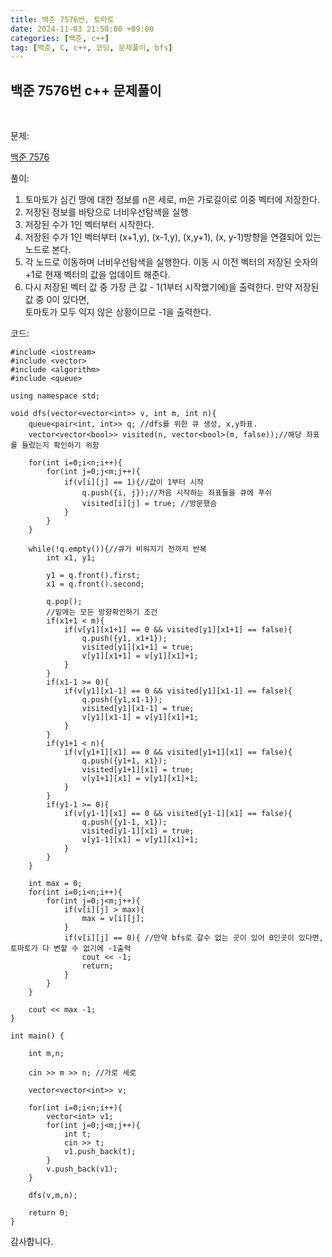 ```yaml
---
title: 백준 7576번, 토마토
date: 2024-11-03 21:50:00 +09:00
categories: [백준, c++]
tag: [백준, C, c++, 코딩, 문제풀이, bfs]
---
```


## 백준 7576번 c++ 문제풀이
<br>

문제:

[백준 7576](https://www.acmicpc.net/problem/7576)

풀이:

1. 토마토가 심긴 땅에 대한 정보를 n은 세로, m은 가로길이로 이중 벡터에 저장한다.
2. 저장된 정보를 바탕으로 너비우선탐색을 실행
3. 저장된 수가 1인 벡터부터 시작한다.
4. 저장된 수가 1인 벡터부터 (x+1,y), (x-1,y), (x,y+1), (x, y-1)방향을 연결되어 있는 노드로 본다.
5. 각 노드로 이동하며 너비우선탐색을 실행한다. 이동 시 이전 벡터의 저장된 숫자의 +1로 현재 벡터의 값을 업데이트 해준다.
6. 다시 저장된 벡터 값 중 가장 큰 값 - 1(1부터 시작했기에)을 출력한다. 만약 저장된 값 중 0이 있다면,<br>
   토마토가 모두 익지 않은 상황이므로 -1을 출력한다.

코드:

    #include <iostream>
    #include <vector>
    #include <algorithm>
    #include <queue>

    using namespace std;

    void dfs(vector<vector<int>> v, int m, int n){
        queue<pair<int, int>> q; //dfs를 위한 큐 생성, x,y좌표.
        vector<vector<bool>> visited(n, vector<bool>(m, false));//해당 좌표를 들렀는지 확인하기 위함

        for(int i=0;i<n;i++){
            for(int j=0;j<m;j++){
                if(v[i][j] == 1){//값이 1부터 시작
                    q.push({i, j});//처음 시작하는 좌표들을 큐에 푸쉬
                    visited[i][j] = true; //방문했슴
                }
            }
        }
    
        while(!q.empty()){//큐가 비워지기 전까지 반복
            int x1, y1;

            y1 = q.front().first;
            x1 = q.front().second;

            q.pop();
            //밑에는 모든 방향확인하기 조건
            if(x1+1 < m){
                if(v[y1][x1+1] == 0 && visited[y1][x1+1] == false){
                    q.push({y1, x1+1});
                    visited[y1][x1+1] = true;
                    v[y1][x1+1] = v[y1][x1]+1;
                }
            }
            if(x1-1 >= 0){
                if(v[y1][x1-1] == 0 && visited[y1][x1-1] == false){
                    q.push({y1,x1-1});
                    visited[y1][x1-1] = true;
                    v[y1][x1-1] = v[y1][x1]+1;
                }
            }
            if(y1+1 < n){
                if(v[y1+1][x1] == 0 && visited[y1+1][x1] == false){
                    q.push({y1+1, x1});
                    visited[y1+1][x1] = true;
                    v[y1+1][x1] = v[y1][x1]+1;
                }
            }
            if(y1-1 >= 0){
                if(v[y1-1][x1] == 0 && visited[y1-1][x1] == false){
                    q.push({y1-1, x1});
                    visited[y1-1][x1] = true;
                    v[y1-1][x1] = v[y1][x1]+1;
                }
            }
        }

        int max = 0;
        for(int i=0;i<n;i++){
            for(int j=0;j<m;j++){
                if(v[i][j] > max){
                    max = v[i][j];
                }
                if(v[i][j] == 0){ //만약 bfs로 갈수 없는 곳이 있어 0인곳이 있다면, 토마토가 다 변할 수 없기에 -1출력
                    cout << -1;
                    return;
                }
            }
        }

        cout << max -1;
    }

    int main() {
    
        int m,n;

        cin >> m >> n; //가로 세로

        vector<vector<int>> v;

        for(int i=0;i<n;i++){
            vector<int> v1;
            for(int j=0;j<m;j++){
                int t;
                cin >> t;
                v1.push_back(t);
            }
            v.push_back(v1);
        }

        dfs(v,m,n);

        return 0;
    }

감사합니다.

